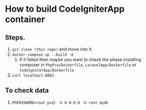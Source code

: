 # How to build CodeIgniterApp container

## Steps.

1. `git clone (this repo)` and move into it.
1. `docker-compose up --build -d`
    1. If it failed then maybe you want to check the phase installing composer in `PhpPra/Dockerfile`, `LaravelApp/Dockerfile` or `CodeIgniterApp/Dockerfile`
1. `curl localhost:8083`

## To check data

1. `PGPASSWORD=root psql -h 0.0.0.0 -U root mydb`
